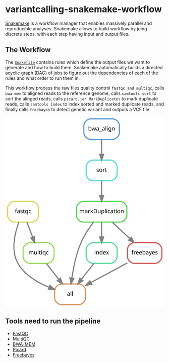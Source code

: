 # variantcalling-snakemake-workflow

[Snakemake](https://snakemake.readthedocs.io/en/stable) is a workflow manager
that enables massively parallel and reproducible
analyses.
Snakemake allows to build workflow by joing discrete steps, with each step having input and output files.

## The Workflow 

The [`Snakefile`](Snakefile) contains rules which define the output files we want to generate and how to build them.
Snakemake automatically builds a directed acyclic graph (DAG) of jobs to figure
out the dependencies of each of the rules and what order to run them in.

This workflow process the raw files quality control `fastqc and multiqc`, calls `bwa mem` to aligned reads to 
the reference genome, calls `samtools sort` to sort the alinged reads, calls `picard.jar MarkDuplicates`  to mark duplicate reads, calls `samtools index` to index sorted and marked duplicate reads, and finally calls `freebayes` to detect genetic variant and outputs a VCF file. 

![dag](dag.svg)
## Tools need to run the pipeline

- [FastQC](https://www.bioinformatics.babraham.ac.uk/projects/fastqc/)
- [MultiQC](https://multiqc.info/docs/)
- [BWA-MEM](http://bio-bwa.sourceforge.net/)
- [Picard](https://broadinstitute.github.io/picard/)
- [Freebayes](https://github.com/freebayes/freebayes)